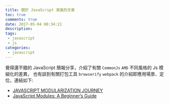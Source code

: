 ```yaml
---
title: 關於 JavaScript 演進的文章
toc: true
comments: true
date: 2017-05-04 00:34:21
description:
tags:
 - javascript
 - js
categories:
 - javascript
---
```

覺得還不錯的 JavaScript 簡報分享，介紹了有關 `CommonJs` `AMD` 不同風格的 Js 模組化的差異，
也有談到有關打包工具 `browserify` `webpack` 的介紹即應用場景、定位，連結如下:

* [JAVASCRIPT MODULARIZATION JOURNEY](http://huangxuan.me/2015/07/09/js-module-7day/)
* [JavaScript Modules: A Beginner’s Guide](https://medium.freecodecamp.com/javascript-modules-a-beginner-s-guide-783f7d7a5fcc)
